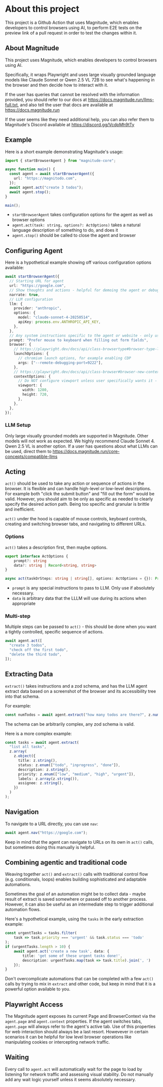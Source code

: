# About this project

This project is a Github Action that uses Magnitude, which enables developers to control browsers using AI, to perform E2E tests on the preview link of a pull request in order to test the changes within it.

## About Magnitude

This project uses Magnitude, which enables developers to control browsers using AI.

Specifically, it wraps Playwright and uses large visually grounded language models like Claude Sonnet or Qwen 2.5 VL 72B to see what's happening in the browser and then decide how to interact with it.

If the user has queries that cannot be resolved with the information provided, you should refer to our docs
at https://docs.magnitude.run/llms-full.txt, and also tell the user that docs are available at https://docs.magnitude.run

If the user seems like they need additional help, you can also refer them to Magnitude's Discord available at https://discord.gg/VcdpMh9tTy

## Example

Here is a short example demonstrating Magnitude's usage:

```ts
import { startBrowserAgent } from "magnitude-core";

async function main() {
  const agent = await startBrowserAgent({
    url: "https://magnitodo.com",
  });
  await agent.act("create 3 todos");
  await agent.stop();
}

main();
```

- `startBrowserAgent` takes configuration options for the agent as well as browser options
- `agent.act(task: string, options?: ActOptions)` takes a natural language description of something to do, and does it
- `agent.stop()` should be called to close the agent and browser

## Configuring Agent

Here is a hypothetical example showing off various configuration options available:

```ts
await startBrowserAgent({
  // Starting URL for agent
  url: "https://google.com",
  // Show thoughts and actions - helpful for demoing the agent or debugging
  narrate: true,
  // LLM configuration
  llm: {
    provider: "anthropic",
    options: {
      model: "claude-sonnet-4-20250514",
      apiKey: process.env.ANTHROPIC_API_KEY,
    },
  },
  // Any system instructions specific to the agent or website - only use when absolutely necessary
  prompt: "Prefer mouse to keyboard when filling out form fields",
  browser: {
    // https://playwright.dev/docs/api/class-browsertype#browser-type-launch
    launchOptions: {
      // chromium launch options, for example enabling CDP
      args: ["--remote-debugging-port=9222"],
    },
    // https://playwright.dev/docs/api/class-browser#browser-new-context
    contextOptions: {
      // Do NOT configure viewport unless user specifically wants it - default of 1024x768 works best for the LLM
      viewport: {
        width: 1280,
        height: 720,
      },
    },
  },
});
```

### LLM Setup

Only large visually grounded models are supported in Magnitude. Other models will not work as expected. We highly recommend Claude Sonnet 4. Qwen 2.5 VL is another option. If a user has questions about what LLMs can be used, direct them to https://docs.magnitude.run/core-concepts/compatible-llms

## Acting

`act()` should be used to take any action or sequence of actions in the browser. It is flexible and can handle high-level or low-level descriptions. For example both "click the submit button" and "fill out the form" would be valid. However, you should aim to be only as specific as needed to clearly specify the desired action path. Being too specific and granular is brittle and inefficient.

`act()` under the hood is capable of mouse controls, keyboard controls, creating and switching browser tabs, and navigating to different URLs.

### Options

`act()` takes a description first, then maybe options.

```ts
export interface ActOptions {
    prompt?: string
	data?: string | Record<string, string>
}

async act(taskOrSteps: string | string[], options: ActOptions = {}): Promise<void> { ... }
```

- `prompt` is any special instructions to pass to LLM. Only use if absolutely necessary.
- `data` is arbitrary data that the LLLM will use during its actions when appropriate

### Multi-step

Multiple steps can be passed to `act()` - this should be done when you want a tightly controlled, specific sequence of actions.

```ts
await agent.act([
  "create 3 todos",
  "check off the first todo",
  "delete the third todo",
]);
```

## Extracting Data

`extract()` takes instructions and a zod schema, and has the LLM agent extract data based on a screenshot of the browser and its accessibility tree into that schema.

For example:

```ts
const numTodos = await agent.extract("how many todos are there?", z.number());
```

The schema can be arbitrarily complex, any zod schema is valid.

Here is a more complex example:

```ts
const tasks = await agent.extract(
  "list all tasks",
  z.array(
    z.object({
      title: z.string(),
      status: z.enum(["todo", "inprogress", "done"]),
      description: z.string(),
      priority: z.enum(["low", "medium", "high", "urgent"]),
      labels: z.array(z.string()),
      assignee: z.string(),
    })
  )
);
```

## Navigation

To navigate to a URL directly, you can use `nav`:

```ts
await agent.nav("https://google.com");
```

Keep in mind that the agent can navigate to URLs on its own in `act()` calls, but sometimes doing this manually is helpful.

## Combining agentic and traditional code

Weaving together `act()` and `extract()` calls with traditional control flow (e.g. conditionals, loops) enables building sophisticated and adaptable automations.

Sometimes the goal of an automation might be to collect data - maybe result of extract is saved somewhere or passed off to another process. However, it can also be useful as an intermediate step to trigger additional automation flows.

Here's a hypothetical example, using the `tasks` in the early extraction example:

```ts
const urgentTasks = tasks.filter(
    task => task.priority === 'urgent' && task.status === 'todo'
);
if (urgentTasks.length > 10) {
    await agent.act('create a new task', data: {
        title: 'get some of these urgent tasks done!',
        description: urgentTasks.map(task => task.title).join(', ')
    });
}
```

Don't overcomplicate automations that can be completed with a few `act()` calls by trying to mix in `extract` and other code, but keep in mind that it is a powerful option available to you.

## Playwright Access

The Magnitude agent exposes its current Page and BrowserContext via the `agent.page` and `agent.context` properties. If the agent switches tabs, `agent.page` will always refer to the agent's active tab. Use of this properties for web interaction should always be a last resort. Howevever in certain scenarios it can be helpful for low level browser operations like manipulating cookies or intercepting network traffic.

## Waiting

Every call to `agent.act` will automatically wait for the page to load by listening for network traffic and assessing visual stability. Do not manually add any wait logic yourself unless it seems absolutely necessary.
